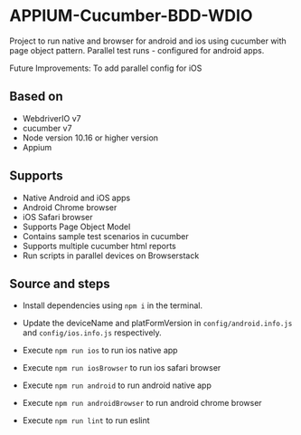 # APPIUM-Cucumber-BDD-WDIO

Project to run native and browser for android and ios using cucumber with page object pattern.
Parallel test runs - configured for android apps.

Future Improvements:
To add parallel config for iOS

## Based on

- WebdriverIO v7
- cucumber v7
- Node version 10.16 or higher version
- Appium

## Supports
- Native Android and iOS apps
- Android Chrome browser 
- iOS Safari browser 
- Supports Page Object Model
- Contains sample test scenarios in cucumber
- Supports multiple cucumber html reports
- Run scripts in parallel devices on Browserstack

## Source and steps

- Install dependencies using `npm i` in the terminal.

- Update the deviceName and platFormVersion in `config/android.info.js` and `config/ios.info.js` respectively.

- Execute `npm run ios` to run ios native app

- Execute `npm run iosBrowser` to run ios safari browser

- Execute `npm run android` to run android native app

- Execute `npm run androidBrowser` to run android chrome browser

- Execute `npm run lint` to run eslint
